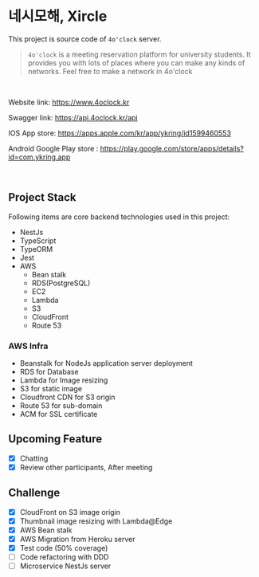 # 네시모해, Xircle

This project is source code of `4o'clock` server.

> `4o'clock` is a meeting reservation platform for university students. It provides you with lots of places where you can make any kinds of networks. Feel free to make a network in 4o'clock

<br />

Website link: https://www.4oclock.kr

Swagger link: https://api.4oclock.kr/api

IOS App store: https://apps.apple.com/kr/app/ykring/id1599460553

Android Google Play store : https://play.google.com/store/apps/details?id=com.ykring.app


<br />

## Project Stack

Following items are core backend technologies used in this project:

- NestJs
- TypeScript
- TypeORM
- Jest
- AWS
  - Bean stalk
  - RDS(PostgreSQL)
  - EC2
  - Lambda
  - S3
  - CloudFront
  - Route 53

### AWS Infra

- Beanstalk for NodeJs application server deployment
- RDS for Database
- Lambda for Image resizing
- S3 for static image
- Cloudfront CDN for S3 origin
- Route 53 for sub-domain
- ACM for SSL certificate

## Upcoming Feature

- [x] Chatting
- [x] Review other participants, After meeting

## Challenge

- [x] CloudFront on S3 image origin
- [x] Thumbnail image resizing with Lambda@Edge
- [x] AWS Bean stalk
- [x] AWS Migration from Heroku server
- [x] Test code (50% coverage)
- [ ] Code refactoring with DDD
- [ ] Microservice NestJs server
